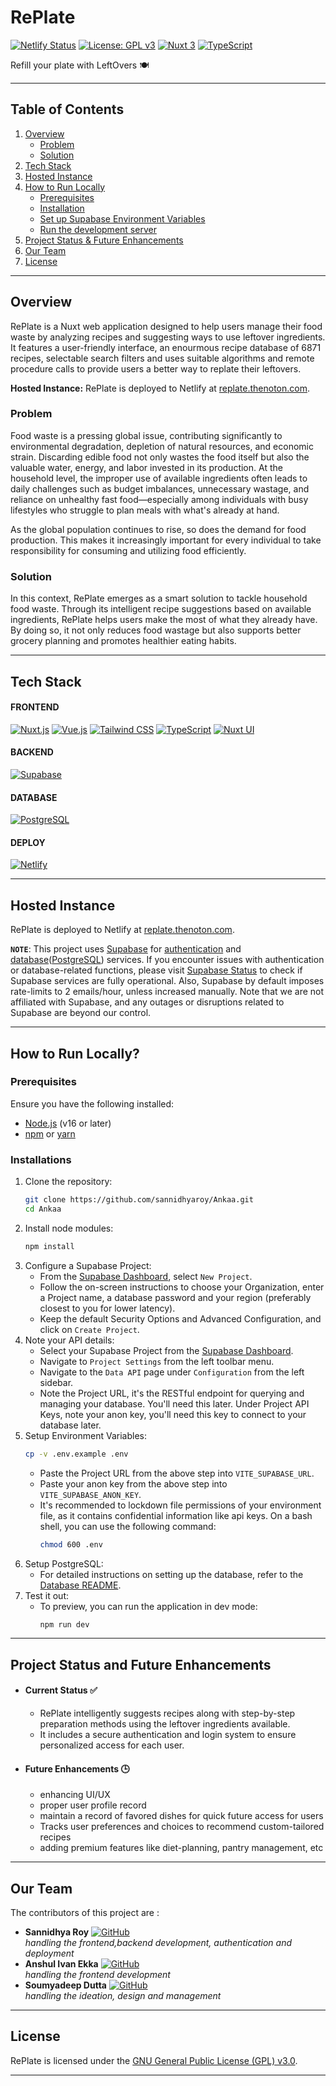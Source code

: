 # RePlate

[![Netlify Status](https://api.netlify.com/api/v1/badges/1f5898f9-62ea-4651-bd54-ec9d783a6b4a/deploy-status)](https://app.netlify.com/sites/replate-recipes/deploys)
[![License: GPL v3](https://img.shields.io/badge/License-GPLv3-blue.svg?style=flat-square)](https://www.gnu.org/licenses/gpl-3.0)
[![Nuxt 3](https://img.shields.io/badge/Nuxt-3-4FC08D?style=flat-square)](https://nuxt.com)
[![TypeScript](https://img.shields.io/badge/TypeScript-4.5-blue?style=flat-square)](https://www.typescriptlang.org)

Refill your plate with LeftOvers 🍽️

---

## Table of Contents

1. [Overview](#overview)
   - [Problem](#problem)
   - [Solution](#solution)
2. [Tech Stack](#tech-stack)
3. [Hosted Instance](#hosted-instance)
4. [How to Run Locally](#how-to-run-locally)
   - [Prerequisites](#prerequisites)
   - [Installation](#installation)
   - [Set up Supabase Environment Variables](#supabase-environment-variables)
   - [Run the development server](#run-the-development-server)
5. [Project Status & Future Enhancements](#project-status--future-enhancements)
6. [Our Team](#our-team)
7. [License](#license)

---

## Overview

RePlate is a Nuxt web application designed to help users manage their food waste by analyzing recipes and suggesting ways to use leftover ingredients. It features a user-friendly interface, an enourmous recipe database of 6871 recipes, selectable search filters and uses suitable algorithms and remote procedure calls to provide users a better way to replate their leftovers.

**Hosted Instance:** RePlate is deployed to Netlify at [replate.thenoton.com](https://replate.thenoton.com).

### Problem

Food waste is a pressing global issue, contributing significantly to environmental degradation, depletion of natural resources, and economic strain. Discarding edible food not only wastes the food itself but also the valuable water, energy, and labor invested in its production. At the household level, the improper use of available ingredients often leads to daily challenges such as budget imbalances, unnecessary wastage, and reliance on unhealthy fast food—especially among individuals with busy lifestyles who struggle to plan meals with what's already at hand.

As the global population continues to rise, so does the demand for food production. This makes it increasingly important for every individual to take responsibility for consuming and utilizing food efficiently.

### Solution

In this context, RePlate emerges as a smart solution to tackle household food waste. Through its intelligent recipe suggestions based on available ingredients, RePlate helps users make the most of what they already have. By doing so, it not only reduces food wastage but also supports better grocery planning and promotes healthier eating habits.

---

## Tech Stack

#### FRONTEND

[![Nuxt.js](https://img.shields.io/badge/Nuxt.js-00DC82?style=flat-square&logo=nuxt&logoColor=white)](https://nuxt.com/) [![Vue.js](https://img.shields.io/badge/Vue.js-4FC08D?style=flat-square&logo=vuedotjs&logoColor=white)](https://vuejs.org/) [![Tailwind CSS](https://img.shields.io/badge/Tailwind_CSS-38B2AC?style=flat-square&logo=tailwind-css&logoColor=white)](https://tailwindcss.com/) [![TypeScript](https://img.shields.io/badge/TypeScript-3178C6?style=flat-square&logo=typescript&logoColor=white)](https://www.typescriptlang.org/) [![Nuxt UI](https://img.shields.io/badge/Nuxt_UI-0275d8?style=flat-square&logo=nuxt)](https://ui.nuxt.com/)

#### BACKEND

[![Supabase](https://img.shields.io/badge/Supabase-3ECF8E?style=flat-square&logo=supabase&logoColor=white)](https://supabase.com/)

#### DATABASE

[![PostgreSQL](https://img.shields.io/badge/PostgreSQL-336791?style=flat-square&logo=postgresql&logoColor=white)](https://www.postgresql.org/)

#### DEPLOY

[![Netlify](https://img.shields.io/badge/Netlify-00C7B7?style=flat-square&logo=netlify&logoColor=white)](https://www.netlify.com/)

---

## Hosted Instance

RePlate is deployed to Netlify at [replate.thenoton.com](https://replate.thenoton.com).

**`NOTE`**: This project uses [Supabase](https://supabase.com) for [authentication](https://supabase.com/auth) and [database](https://supabase.com/database)([PostgreSQL](https://www.postgresql.org)) services. If you encounter issues with authentication or database-related functions, please visit [Supabase Status](https://status.supabase.com) to check if Supabase services are fully operational. Also, Supabase by default imposes rate-limits to 2 emails/hour, unless increased manually. Note that we are not affiliated with Supabase, and any outages or disruptions related to Supabase are beyond our control.

---

## How to Run Locally?

### Prerequisites

Ensure you have the following installed:

- [Node.js](https://nodejs.org/) (v16 or later)
- [npm](https://www.npmjs.com/) or [yarn](https://yarnpkg.com/)

### Installations

1.  Clone the repository:
    ```bash
    git clone https://github.com/sannidhyaroy/Ankaa.git
    cd Ankaa
    ```
2.  Install node modules:
    ```bash
    npm install
    ```
3.  Configure a Supabase Project:
    - From the [Supabase Dashboard](https://supabase.com/dashboard/projects), select `New Project`.
    - Follow the on-screen instructions to choose your Organization, enter a Project name, a database password and your region (preferably closest to you for lower latency).
    - Keep the default Security Options and Advanced Configuration, and click on `Create Project`.
4.  Note your API details:
    - Select your Supabase Project from the [Supabase Dashboard](https://supabase.com/dashboard/projects).
    - Navigate to `Project Settings` from the left toolbar menu.
    - Navigate to the `Data API` page under `Configuration` from the left sidebar.
    - Note the Project URL, it's the RESTful endpoint for querying and managing your database. You'll need this later.
      Under Project API Keys, note your anon key, you'll need this key to connect to your database later.
5.  Setup Environment Variables:
    ```bash
    cp -v .env.example .env
    ```
    - Paste the Project URL from the above step into `VITE_SUPABASE_URL`.
    - Paste your anon key from the above step into `VITE_SUPABASE_ANON_KEY`.
    - It's recommended to lockdown file permissions of your environment file, as it contains confidential information like api keys. On a bash shell, you can use the following command:
      ```bash
      chmod 600 .env
      ```
6.  Setup PostgreSQL:
    - For detailed instructions on setting up the database, refer to the [Database README](./database/README.md).
7.  Test it out:
    - To preview, you can run the application in dev mode:
      ```bash
      npm run dev
      ```

---

## Project Status and Future Enhancements

- #### Current Status ✅
  - RePlate intelligently suggests recipes along with step-by-step preparation methods using the leftover ingredients available.
  - It includes a secure authentication and login system to ensure personalized access for each user.
- #### Future Enhancements 🕒
  - enhancing UI/UX
  - proper user profile record
  - maintain a record of favored dishes for quick future access for users
  - Tracks user preferences and choices to recommend custom-tailored recipes
  - adding premium features like diet-planning, pantry management, etc

---

## Our Team

The contributors of this project are :

- **Sannidhya Roy** [![GitHub](https://img.shields.io/badge/--black?style=flat-square&logo=github&logoColor=white)](https://github.com/sannidhyaroy/)  
  _handling the frontend,backend development, authentication and deployment_
- **Anshul Ivan Ekka** [![GitHub](https://img.shields.io/badge/--black?style=flat-square&logo=github&logoColor=white)](https://github.com/Anxhul10/)  
  _handling the frontend development_
- **Soumyadeep Dutta** [![GitHub](https://img.shields.io/badge/--black?style=flat-square&logo=github&logoColor=white)](https://github.com/SimpleMan05/)  
  _handling the ideation, design and management_

---

## License

RePlate is licensed under the [GNU General Public License (GPL) v3.0](https://github.com/sannidhyaroy/RePlate/blob/main/LICENSE).

---
